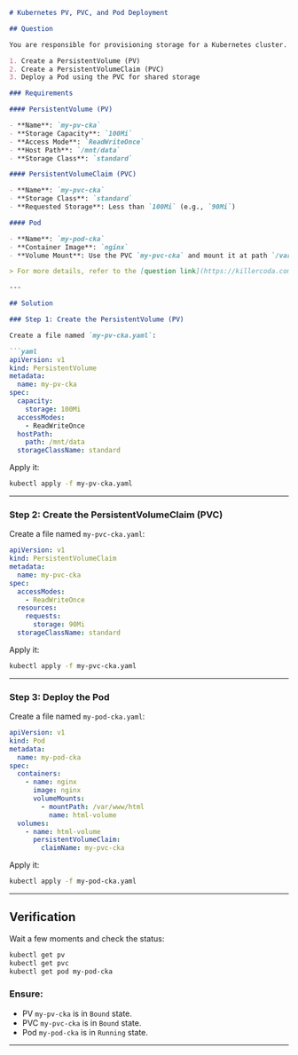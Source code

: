 ```markdown
# Kubernetes PV, PVC, and Pod Deployment

## Question

You are responsible for provisioning storage for a Kubernetes cluster. Your task is to:

1. Create a PersistentVolume (PV)
2. Create a PersistentVolumeClaim (PVC)
3. Deploy a Pod using the PVC for shared storage

### Requirements

#### PersistentVolume (PV)

- **Name**: `my-pv-cka`
- **Storage Capacity**: `100Mi`
- **Access Mode**: `ReadWriteOnce`
- **Host Path**: `/mnt/data`
- **Storage Class**: `standard`

#### PersistentVolumeClaim (PVC)

- **Name**: `my-pvc-cka`
- **Storage Class**: `standard`
- **Requested Storage**: Less than `100Mi` (e.g., `90Mi`)

#### Pod

- **Name**: `my-pod-cka`
- **Container Image**: `nginx`
- **Volume Mount**: Use the PVC `my-pvc-cka` and mount it at path `/var/www/html`

> For more details, refer to the [question link](https://killercoda.com/sachin/course/CKA/pv-pvc-pod)

---

## Solution

### Step 1: Create the PersistentVolume (PV)

Create a file named `my-pv-cka.yaml`:

```yaml
apiVersion: v1
kind: PersistentVolume
metadata:
  name: my-pv-cka
spec:
  capacity:
    storage: 100Mi
  accessModes:
    - ReadWriteOnce
  hostPath:
    path: /mnt/data
  storageClassName: standard
```

Apply it:

```bash
kubectl apply -f my-pv-cka.yaml
```

---

### Step 2: Create the PersistentVolumeClaim (PVC)

Create a file named `my-pvc-cka.yaml`:

```yaml
apiVersion: v1
kind: PersistentVolumeClaim
metadata:
  name: my-pvc-cka
spec:
  accessModes:
    - ReadWriteOnce
  resources:
    requests:
      storage: 90Mi
  storageClassName: standard
```

Apply it:

```bash
kubectl apply -f my-pvc-cka.yaml
```

---

### Step 3: Deploy the Pod

Create a file named `my-pod-cka.yaml`:

```yaml
apiVersion: v1
kind: Pod
metadata:
  name: my-pod-cka
spec:
  containers:
    - name: nginx
      image: nginx
      volumeMounts:
        - mountPath: /var/www/html
          name: html-volume
  volumes:
    - name: html-volume
      persistentVolumeClaim:
        claimName: my-pvc-cka
```

Apply it:

```bash
kubectl apply -f my-pod-cka.yaml
```

---

## Verification

Wait a few moments and check the status:

```bash
kubectl get pv
kubectl get pvc
kubectl get pod my-pod-cka
```

### Ensure:

- PV `my-pv-cka` is in `Bound` state.
- PVC `my-pvc-cka` is in `Bound` state.
- Pod `my-pod-cka` is in `Running` state.

---

```
